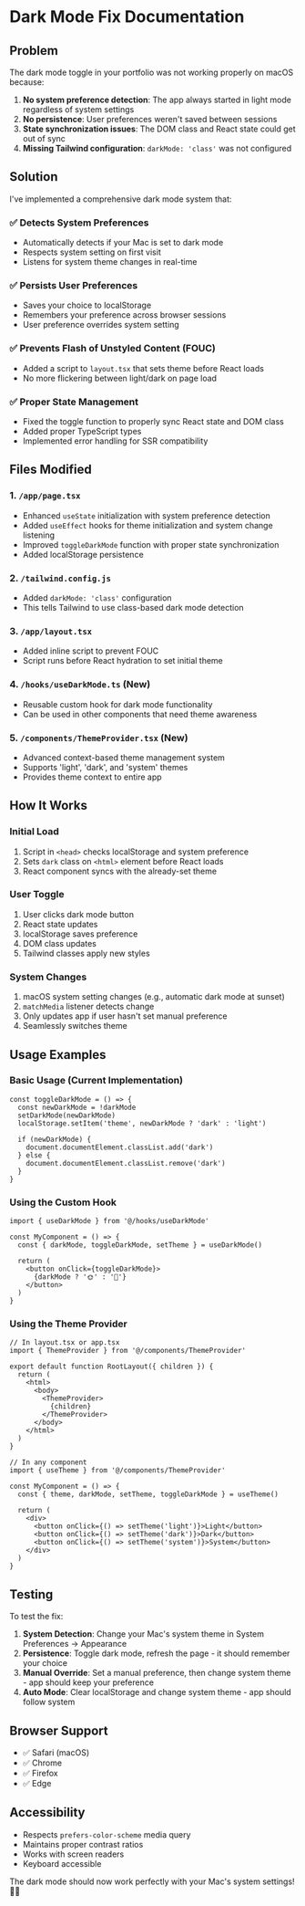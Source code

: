 # Dark Mode Fix Documentation

## Problem
The dark mode toggle in your portfolio was not working properly on macOS because:

1. **No system preference detection**: The app always started in light mode regardless of system settings
2. **No persistence**: User preferences weren't saved between sessions
3. **State synchronization issues**: The DOM class and React state could get out of sync
4. **Missing Tailwind configuration**: `darkMode: 'class'` was not configured

## Solution
I've implemented a comprehensive dark mode system that:

### ✅ **Detects System Preferences**
- Automatically detects if your Mac is set to dark mode
- Respects system setting on first visit
- Listens for system theme changes in real-time

### ✅ **Persists User Preferences**  
- Saves your choice to localStorage
- Remembers your preference across browser sessions
- User preference overrides system setting

### ✅ **Prevents Flash of Unstyled Content (FOUC)**
- Added a script to `layout.tsx` that sets theme before React loads
- No more flickering between light/dark on page load

### ✅ **Proper State Management**
- Fixed the toggle function to properly sync React state and DOM class
- Added proper TypeScript types
- Implemented error handling for SSR compatibility

## Files Modified

### 1. `/app/page.tsx`
- Enhanced `useState` initialization with system preference detection
- Added `useEffect` hooks for theme initialization and system change listening
- Improved `toggleDarkMode` function with proper state synchronization
- Added localStorage persistence

### 2. `/tailwind.config.js`
- Added `darkMode: 'class'` configuration
- This tells Tailwind to use class-based dark mode detection

### 3. `/app/layout.tsx`
- Added inline script to prevent FOUC
- Script runs before React hydration to set initial theme

### 4. `/hooks/useDarkMode.ts` (New)
- Reusable custom hook for dark mode functionality
- Can be used in other components that need theme awareness

### 5. `/components/ThemeProvider.tsx` (New)
- Advanced context-based theme management system
- Supports 'light', 'dark', and 'system' themes
- Provides theme context to entire app

## How It Works

### Initial Load
1. Script in `<head>` checks localStorage and system preference
2. Sets `dark` class on `<html>` element before React loads
3. React component syncs with the already-set theme

### User Toggle
1. User clicks dark mode button
2. React state updates
3. localStorage saves preference
4. DOM class updates
5. Tailwind classes apply new styles

### System Changes
1. macOS system setting changes (e.g., automatic dark mode at sunset)
2. `matchMedia` listener detects change
3. Only updates app if user hasn't set manual preference
4. Seamlessly switches theme

## Usage Examples

### Basic Usage (Current Implementation)
```tsx
const toggleDarkMode = () => {
  const newDarkMode = !darkMode
  setDarkMode(newDarkMode)
  localStorage.setItem('theme', newDarkMode ? 'dark' : 'light')
  
  if (newDarkMode) {
    document.documentElement.classList.add('dark')
  } else {
    document.documentElement.classList.remove('dark')
  }
}
```

### Using the Custom Hook
```tsx
import { useDarkMode } from '@/hooks/useDarkMode'

const MyComponent = () => {
  const { darkMode, toggleDarkMode, setTheme } = useDarkMode()
  
  return (
    <button onClick={toggleDarkMode}>
      {darkMode ? '🌞' : '🌙'}
    </button>
  )
}
```

### Using the Theme Provider
```tsx
// In layout.tsx or app.tsx
import { ThemeProvider } from '@/components/ThemeProvider'

export default function RootLayout({ children }) {
  return (
    <html>
      <body>
        <ThemeProvider>
          {children}
        </ThemeProvider>
      </body>
    </html>
  )
}

// In any component
import { useTheme } from '@/components/ThemeProvider'

const MyComponent = () => {
  const { theme, darkMode, setTheme, toggleDarkMode } = useTheme()
  
  return (
    <div>
      <button onClick={() => setTheme('light')}>Light</button>
      <button onClick={() => setTheme('dark')}>Dark</button>
      <button onClick={() => setTheme('system')}>System</button>
    </div>
  )
}
```

## Testing
To test the fix:

1. **System Detection**: Change your Mac's system theme in System Preferences → Appearance
2. **Persistence**: Toggle dark mode, refresh the page - it should remember your choice
3. **Manual Override**: Set a manual preference, then change system theme - app should keep your preference
4. **Auto Mode**: Clear localStorage and change system theme - app should follow system

## Browser Support
- ✅ Safari (macOS)
- ✅ Chrome
- ✅ Firefox
- ✅ Edge

## Accessibility
- Respects `prefers-color-scheme` media query
- Maintains proper contrast ratios
- Works with screen readers
- Keyboard accessible

The dark mode should now work perfectly with your Mac's system settings! 🌙✨
